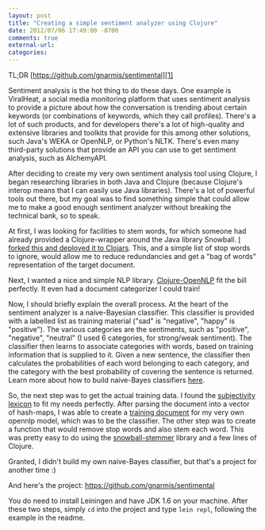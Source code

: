 ```yaml
---
layout: post
title: "Creating a simple sentiment analyzer using Clojure"
date: 2012/07/06 17:49:00 -0700
comments: true
external-url:
categories:
---
```



TL;DR [https://github.com/gnarmis/sentimental][1]

Sentiment analysis is the hot thing to do these days. One example is ViralHeat, 
a social media monitoring platform that uses sentiment analysis to provide 
a picture about how the conversation is trending about certain keywords (or 
combinations of keywords, which they call profiles). There's a lot of such 
products, and for developers there's a lot of high-quality and extensive libraries 
and toolkits that provide for this among other solutions, such Java's WEKA 
or OpenNLP, or Python's NLTK. There's even many third-party solutions that 
provide an API you can use to get sentiment analysis, such as AlchemyAPI.

After deciding to create my very own sentiment analysis tool using Clojure, 
I began researching libraries in both Java and Clojure (because Clojure's interop 
means that I can easily use Java libraries). There's a lot of powerful tools 
out there, but my goal was to find something simple that could allow me to 
make a good enough sentiment analyzer without breaking the technical bank, 
so to speak.

At first, I was looking for facilities to stem words, for which someone had 
already provided a Clojure-wrapper around the Java library Snowball. [I forked 
this and deployed it to Clojars][2]. This, and a simple list of stop words 
to ignore, would allow me to reduce redundancies and get a "bag of words" representation 
of the target document.

Next, I wanted a nice and simple NLP library. [Clojure-OpenNLP][3] fit the 
bill perfectly. It even had a document categorizer I could train!

Now, I should briefly explain the overall process. At the heart of the sentiment 
analyzer is a naive-Bayesian classifier. This classifier is provided with a 
labelled list as training material ("sad" is "negative", "happy" is "positive"). 
The various categories are the sentiments, such as "positive", "negative", 
"neutral" (I used 6 categories, for strong/weak sentiment). The classifier 
then learns to associate categories with words, based on training information 
that is supplied to it. Given a new sentence, the classifier then calculates 
the probabilities of each word belonging to each category, and the category 
with the best probability of covering the sentence is returned. Learn more 
about how to build naive-Bayes classifiers [here][4].

So, the next step was to get the actual training data. I found the [subjectivity 
lexicon][5] to fit my needs perfectly. After parsing the document into a vector 
of hash-maps, I was able to create a [training document][6] for my very own 
opennlp model, which was to be the classifier. The other step was to create 
a function that would remove stop words and also stem each word. This was pretty 
easy to do using the [snowball-stemmer][7] library and a few lines of Clojure. 

Granted, I didn't build my own naive-Bayes classifier, but that's a project 
for another time :)

And here's the project: https://github.com/gnarmis/sentimental

You do need to install Leiningen and have JDK 1.6 on your machine. After these 
two steps, simply `cd` into the project and type `lein repl`, following the 
example in the readme.



[1]: https://github.com/gnarmis/sentimental
[2]: http://kilotau.com/a-brief-foray-into-deploying-clojure-librarie
[3]: https://github.com/dakrone/clojure-opennlp
[4]: http://bionicspirit.com/blog/2012/02/09/howto-build-naive-bayes-classifier.html
[5]: http://www.cs.pitt.edu/mpqa/
[6]: https://github.com/gnarmis/sentimental/blob/master/src/models/sentiment.train
[7]: https://github.com/gnarmis/snowball-stemmer